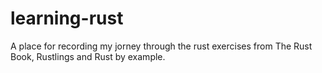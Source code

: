 # learning-rust
A place for recording my jorney through the rust exercises from The Rust Book, Rustlings and Rust by example.
